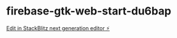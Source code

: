 # firebase-gtk-web-start-du6bap

[Edit in StackBlitz next generation editor ⚡️](https://stackblitz.com/~/github.com/MonsonSteven/firebase-gtk-web-start-du6bap)